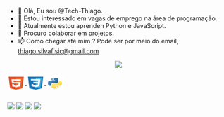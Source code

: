 - 👋 Olá, Eu sou @Tech-Thiago.
- 👀 Estou interessado em vagas de emprego na área de programação.
- 🌱 Atualmente estou aprenden Python e JavaScript.
- 💞️ Procuro colaborar em projetos.
- 📫 Como chegar até mim ? Pode ser por meio do email, thiago.silvafisic@gmail.com

<div align="center">
  
  <a href="https://github.com/Tech-Thiago">
  <img height="180em" src="https://github-readme-stats.vercel.app/api?username=Tech-Thiago&show_icons=true&theme=radical&include_all_commits=true&count_private=true"/>
   
    
</div>

  
<div style="display: inline_block"><br>
  
  <img align="center" alt="Thiago-HTML" height="30" width="40" src="https://raw.githubusercontent.com/devicons/devicon/master/icons/html5/html5-original.svg">
  <img align="center" alt="Thiago-CSS" height="30" width="40" src="https://raw.githubusercontent.com/devicons/devicon/master/icons/css3/css3-original.svg">
  <img align="center" alt="Thiago-Python" height="30" width="40" src="https://raw.githubusercontent.com/devicons/devicon/master/icons/python/python-original.svg">
  
</div>

##  
  
  
<div> 
  <a href="https://www.instagram.com/___thiagos/" target="_blank"><img src="https://img.shields.io/badge/-Instagram-%23E4405F?style=for-the-badge&logo=instagram&logoColor=white" target="_blank"></a>
  <a href = "mailto:thiago.silvafisic@gmail.com"><img src="https://img.shields.io/badge/-Gmail-%23333?style=for-the-badge&logo=gmail&logoColor=white" target="_blank"></a>
  <a href="https://www.linkedin.com/in/thiago-silva-08bba419a/" target="_blank"><img src="https://img.shields.io/badge/-LinkedIn-%230077B5?style=for-the-badge&logo=linkedin&logoColor=white" target="_blank"></a> 
  <a href="https://open.spotify.com/user/4fa1xajp7gw558g05wdp7cmr5?si=828cad6f0aed4cab" target="_blank"><img src="https://img.shields.io/badge/Spotify-1ED760?&style=for-the-badge&logo=spotify&logoColor=white" target="_blank"></a> 
  
</div>
  
